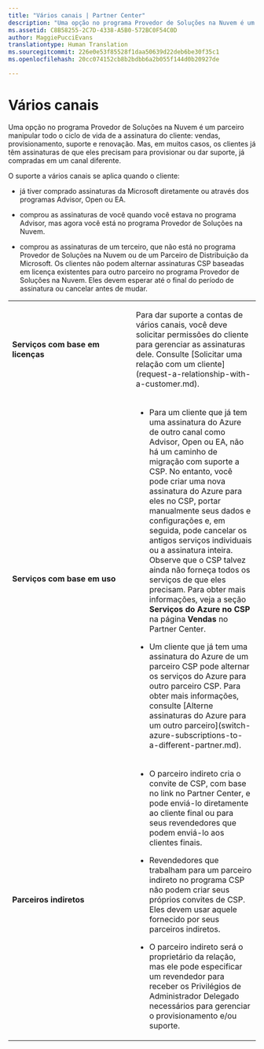 ```yaml
---
title: "Vários canais | Partner Center"
description: "Uma opção no programa Provedor de Soluções na Nuvem é um parceiro manipular todo o ciclo de vida de a assinatura do cliente, incluindo vendas, provisionamento, suporte e renovação."
ms.assetid: C8B58255-2C7D-4338-A5B0-572BC0F54C0D
author: MaggiePucciEvans
translationtype: Human Translation
ms.sourcegitcommit: 226e0e53f85528f1daa50639d22deb6be30f35c1
ms.openlocfilehash: 20cc074152cb8b2bdbb6a2b055f144d0b20927de

---
```


# Vários canais


Uma opção no programa Provedor de Soluções na Nuvem é um parceiro manipular todo o ciclo de vida de a assinatura do cliente: vendas, provisionamento, suporte e renovação. Mas, em muitos casos, os clientes já têm assinaturas de que eles precisam para provisionar ou dar suporte, já compradas em um canal diferente.

O suporte a vários canais se aplica quando o cliente:

-   já tiver comprado assinaturas da Microsoft diretamente ou através dos programas Advisor, Open ou EA.

-   comprou as assinaturas de você quando você estava no programa Advisor, mas agora você está no programa Provedor de Soluções na Nuvem.

-   comprou as assinaturas de um terceiro, que não está no programa Provedor de Soluções na Nuvem ou de um Parceiro de Distribuição da Microsoft. Os clientes não podem alternar assinaturas CSP baseadas em licença existentes para outro parceiro no programa Provedor de Soluções na Nuvem. Eles devem esperar até o final do período de assinatura ou cancelar antes de mudar.

<table>
<colgroup>
<col width="50%" />
<col width="50%" />
</colgroup>
<tbody>
<tr class="odd">
<td><p><strong>Serviços com base em licenças</strong></p></td>
<td><p>Para dar suporte a contas de vários canais, você deve solicitar permissões do cliente para gerenciar as assinaturas dele. Consulte [Solicitar uma relação com um cliente](request-a-relationship-with-a-customer.md).</p></td>
</tr>
<tr class="even">
<td><p><strong>Serviços com base em uso</strong></p></td>
<td><ul>
<li><p>Para um cliente que já tem uma assinatura do Azure de outro canal como Advisor, Open ou EA, não há um caminho de migração com suporte a CSP. No entanto, você pode criar uma nova assinatura do Azure para eles no CSP, portar manualmente seus dados e configurações e, em seguida, pode cancelar os antigos serviços individuais ou a assinatura inteira. Observe que o CSP talvez ainda não forneça todos os serviços de que eles precisam. Para obter mais informações, veja a seção <strong>Serviços do Azure no CSP</strong> na página <strong>Vendas</strong> no Partner Center.</p></li>
<li><p>Um cliente que já tem uma assinatura do Azure de um parceiro CSP pode alternar os serviços do Azure para outro parceiro CSP. Para obter mais informações, consulte [Alterne assinaturas do Azure para um outro parceiro](switch-azure-subscriptions-to-a-different-partner.md).</p></li>
</ul></td>
</tr>
<tr class="odd">
<td><p><strong>Parceiros indiretos</strong></p></td>
<td><ul>
<li><p>O parceiro indireto cria o convite de CSP, com base no link no Partner Center, e pode enviá-lo diretamente ao cliente final ou para seus revendedores que podem enviá-lo aos clientes finais.</p></li>
<li><p>Revendedores que trabalham para um parceiro indireto no programa CSP não podem criar seus próprios convites de CSP. Eles devem usar aquele fornecido por seus parceiros indiretos.</p></li>
<li><p>O parceiro indireto será o proprietário da relação, mas ele pode especificar um revendedor para receber os Privilégios de Administrador Delegado necessários para gerenciar o provisionamento e/ou suporte.</p></li>
</ul></td>
</tr>
</tbody>
</table>

 

 

 






<!--HONumber=Nov16_HO4-->


